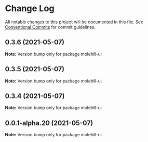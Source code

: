 # Change Log

All notable changes to this project will be documented in this file.
See [Conventional Commits](https://conventionalcommits.org) for commit guidelines.

## 0.3.6 (2021-05-07)

**Note:** Version bump only for package molehill-ui





## 0.3.5 (2021-05-07)

**Note:** Version bump only for package molehill-ui





## 0.3.4 (2021-05-07)

**Note:** Version bump only for package molehill-ui





## 0.0.1-alpha.20 (2021-05-07)

**Note:** Version bump only for package molehill-ui
